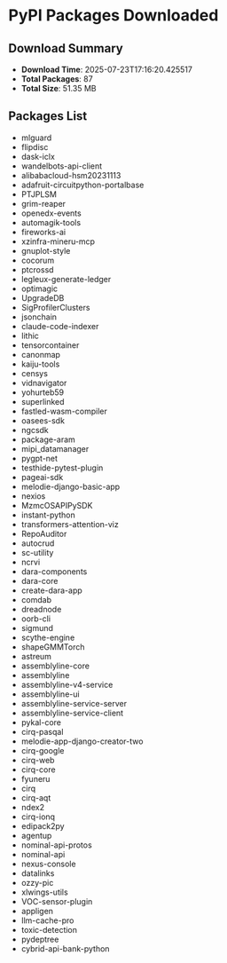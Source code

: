 # PyPI Packages Downloaded

## Download Summary
- **Download Time**: 2025-07-23T17:16:20.425517
- **Total Packages**: 87
- **Total Size**: 51.35 MB

## Packages List
- mlguard
- flipdisc
- dask-iclx
- wandelbots-api-client
- alibabacloud-hsm20231113
- adafruit-circuitpython-portalbase
- PTJPLSM
- grim-reaper
- openedx-events
- automagik-tools
- fireworks-ai
- xzinfra-mineru-mcp
- gnuplot-style
- cocorum
- ptcrossd
- legleux-generate-ledger
- optimagic
- UpgradeDB
- SigProfilerClusters
- jsonchain
- claude-code-indexer
- lithic
- tensorcontainer
- canonmap
- kaiju-tools
- censys
- vidnavigator
- yohurteb59
- superlinked
- fastled-wasm-compiler
- oasees-sdk
- ngcsdk
- package-aram
- mipi_datamanager
- pygpt-net
- testhide-pytest-plugin
- pageai-sdk
- melodie-django-basic-app
- nexios
- MzmcOSAPIPySDK
- instant-python
- transformers-attention-viz
- RepoAuditor
- autocrud
- sc-utility
- ncrvi
- dara-components
- dara-core
- create-dara-app
- comdab
- dreadnode
- oorb-cli
- sigmund
- scythe-engine
- shapeGMMTorch
- astreum
- assemblyline-core
- assemblyline
- assemblyline-v4-service
- assemblyline-ui
- assemblyline-service-server
- assemblyline-service-client
- pykal-core
- cirq-pasqal
- melodie-app-django-creator-two
- cirq-google
- cirq-web
- cirq-core
- fyuneru
- cirq
- cirq-aqt
- ndex2
- cirq-ionq
- edipack2py
- agentup
- nominal-api-protos
- nominal-api
- nexus-console
- datalinks
- ozzy-pic
- xlwings-utils
- VOC-sensor-plugin
- appligen
- llm-cache-pro
- toxic-detection
- pydeptree
- cybrid-api-bank-python
